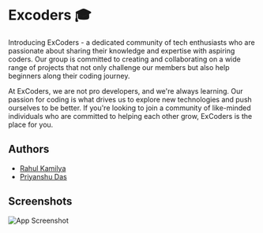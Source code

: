 
# Excoders 🎓

Introducing ExCoders - a dedicated community of tech enthusiasts who are passionate about sharing their knowledge and expertise with aspiring coders. Our group is committed to creating and collaborating on a wide range of projects that not only challenge our members but also help beginners along their coding journey.

At ExCoders, we are not pro developers, and we're always learning. Our passion for coding is what drives us to explore new technologies and push ourselves to be better. If you're looking to join a community of like-minded individuals who are committed to helping each other grow, ExCoders is the place for you.

## Authors

- [Rahul Kamilya](https://github.com/rahulkamilya)
- [Priyanshu Das](https://www.facebook.com/priyanshu.das.568294)



## Screenshots

![App Screenshot](https://github.com/rahulkamilya/excoders/blob/main/team-final.png)

